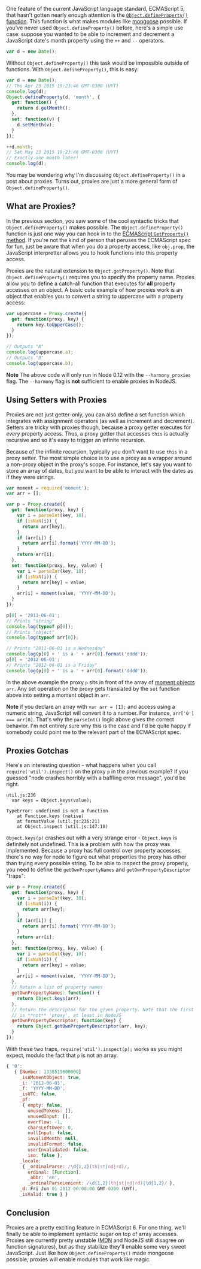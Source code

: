 One feature of the current JavaScript language standard, ECMAScript 5,
that hasn't gotten nearly enough attention is the
[`Object.defineProperty()` function](https://developer.mozilla.org/en/docs/Web/JavaScript/Reference/Global_Objects/Object/defineProperty).
This function is what makes modules like
[mongoose](http://npmjs.org/package/mongoose) possible. If you've never used
`Object.defineProperty()` before, here's a simple use case: suppose you wanted
to be able to increment and decrement a JavaScript date's month property
using the `++` and `--` operators.

```javascript
var d = new Date();
```

Without `Object.defineProperty()` this task would be impossible outside of
functions. With `Object.defineProperty()`, this is easy:

```javascript
var d = new Date();
// Thu Apr 23 2015 19:23:46 GMT-0300 (UYT)
console.log(d);
Object.defineProperty(d, 'month', {
  get: function() {
    return d.getMonth();
  },
  set: function(v) {
    d.setMonth(v);
  }
});

++d.month;
// Sat May 23 2015 19:23:46 GMT-0300 (UYT)
// Exactly one month later!
console.log(d);
```

You may be wondering why I'm discussing `Object.defineProperty()` in a post
about proxies. Turns out, proxies are just a more general form of
`Object.defineProperty()`.

What are Proxies?
-----------------

In the previous section, you saw some of the cool syntactic tricks that
`Object.defineProperty()` makes possible. The `Object.defineProperty()` function
is just one way you can hook in to the
[ECMAScript `GetProperty()` method](http://www.ecma-international.org/ecma-262/5.1/#sec-8.12.2).
If you're not the kind of person that peruses the ECMAScript spec for fun,
just be aware that when you do a property access, like `obj.prop`, the
JavaScript interpretter allows you to hook functions into this property access.

Proxies are the natural extension to `Object.getProperty()`. Note that
`Object.defineProperty()` requires you to specify the property name. Proxies
allow you to define a catch-all function that executes for **all** property
accesses on an object. A basic cute example of how proxies work is an object
that enables you to convert a string to uppercase with a property access:

```javascript
var uppercase = Proxy.create({
  get: function(proxy, key) {
    return key.toUpperCase();
  }
});

// Outputs "A"
console.log(uppercase.a);
// Outputs "B"
console.log(uppercase.b);
```

**Note** The above code will only run in Node 0.12 with the `--harmony_proxies`
flag. The `--harmony` flag is **not** sufficient to enable proxies in NodeJS.

Using Setters with Proxies
--------------------------

Proxies are not just getter-only, you can also define a set function which
integrates with assignment operators (as well as increment and decrement).
Setters are tricky with proxies though, because a proxy getter executes for
*every* property access. Thus, a proxy getter that accesses `this` is actually
recursive and so it's easy to trigger an infinite recursion.

Because of the infinite recursion, typically you don't want to use `this`
in a proxy setter. The most simple choice is to use a proxy as a wrapper around
a non-proxy object in the proxy's scope. For instance, let's say you want to
store an array of dates, but you want to be able to interact with the dates as
if they were strings.

```javascript
var moment = require('moment');
var arr = [];

var p = Proxy.create({
  get: function(proxy, key) {
    var i = parseInt(key, 10);
    if (isNaN(i)) {
      return arr[key];
    }
    if (arr[i]) {
      return arr[i].format('YYYY-MM-DD');
    }
    return arr[i];
  },
  set: function(proxy, key, value) {
    var i = parseInt(key, 10);
    if (isNaN(i)) {
      return arr[key] = value;
    }
    arr[i] = moment(value, 'YYYY-MM-DD');
  }
});

p[0] = '2011-06-01';
// Prints "string"
console.log(typeof p[0]);
// Prints "object"
console.log(typeof arr[0]);

// Prints "2011-06-01 is a Wednesday"
console.log(p[0] + ' is a ' + arr[0].format('dddd'));
p[0] = '2012-06-01';
// Prints "2012-06-01 is a Friday"
console.log(p[0] + ' is a ' + arr[0].format('dddd'));
```

In the above example the proxy `p` sits in front of the array of
[moment objects](http://momentjs.com/docs/) `arr`. Any set operation on the
proxy gets translated by the `set` function above into setting a moment
object in `arr`.

**Note** if you declare an array with `var arr = [1];` and access using a
numeric string, JavaScript will convert it to a number. For instance,
`arr['0'] === arr[0]`. That's why the `parseInt()` logic above gives the
correct behavior. I'm not entirely sure why this is the case and I'd be quite
happy if somebody could point me to the relevant part of the ECMAScript spec.

Proxies Gotchas
---------------

Here's an interesting question - what happens when you call
`require('util').inspect()` on the proxy `p` in the previous example? If you
guessed "node crashes horribly with a baffling error message", you'd be
right.

```
util.js:236
  var keys = Object.keys(value);
                    ^
TypeError: undefined is not a function
    at Function.keys (native)
    at formatValue (util.js:236:21)
    at Object.inspect (util.js:147:10)
```

`Object.keys(p)` crashes out with a very strange error - `Object.keys` is
definitely not undefined. This is a problem with how the proxy was implemented.
Because a proxy has full control over property accesses, there's no way for
node to figure out what properties the proxy has other than trying every
possible string. To be able to inspect the proxy properly, you need to define
the `getOwnPropertyNames` and `getOwnPropertyDescriptor` "traps":

```javascript
var p = Proxy.create({
  get: function(proxy, key) {
    var i = parseInt(key, 10);
    if (isNaN(i)) {
      return arr[key];
    }
    if (arr[i]) {
      return arr[i].format('YYYY-MM-DD');
    }
    return arr[i];
  },
  set: function(proxy, key, value) {
    var i = parseInt(key, 10);
    if (isNaN(i)) {
      return arr[key] = value;
    }
    arr[i] = moment(value, 'YYYY-MM-DD');
  },
  // Return a list of property names
  getOwnPropertyNames: function() {
    return Object.keys(arr);
  },
  // Return the descriptor for the given property. Note that the first parameter
  // is **not** 'proxy', at least in NodeJS
  getOwnPropertyDescriptor: function(key) {
    return Object.getOwnPropertyDescriptor(arr, key);
  }
});
```

With these two traps, `require('util').inspect(p);` works as you might expect,
modulo the fact that `p` is not an array.

```javascript
{ '0': 
   { [Number: 1338519600000]
     _isAMomentObject: true,
     _i: '2012-06-01',
     _f: 'YYYY-MM-DD',
     _isUTC: false,
     _pf: 
      { empty: false,
        unusedTokens: [],
        unusedInput: [],
        overflow: -1,
        charsLeftOver: 0,
        nullInput: false,
        invalidMonth: null,
        invalidFormat: false,
        userInvalidated: false,
        iso: false },
     _locale: 
      { _ordinalParse: /\d{1,2}(th|st|nd|rd)/,
        ordinal: [Function],
        _abbr: 'en',
        _ordinalParseLenient: /\d{1,2}(th|st|nd|rd)|\d{1,2}/ },
     _d: Fri Jun 01 2012 00:00:00 GMT-0300 (UYT),
     _isValid: true } }
```

Conclusion
----------

Proxies are a pretty exciting feature in ECMAScript 6. For one thing, we'll
finally be able to implement syntactic sugar on top of array accesses. Proxies
are currently pretty unstable
([MDN](https://developer.mozilla.org/en/docs/Web/JavaScript/Reference/Global_Objects/Proxy) and NodeJS still
disagree on function signatures), but as they stabilize they'll enable some
very sweet JavaScript. Just like how `Object.defineProperty()` made
mongoose possible, proxies will enable modules that work like magic.